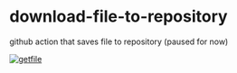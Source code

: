 # download-file-to-repository
github action that saves file to repository 
(paused for now)

[![getfile](https://github.com/jlomako/get-pdf/actions/workflows/main.yml/badge.svg)](https://github.com/jlomako/get-pdf/actions/workflows/main.yml)
